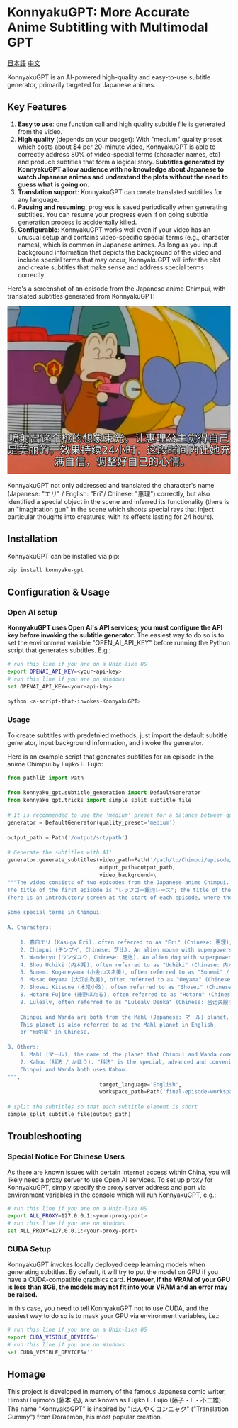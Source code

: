 # KonnyakuGPT: More Accurate Anime Subtitling with Multimodal GPT

[日本語](README_translations/ja.md) [中文](README_translations/zh.md)

KonnyakuGPT is an AI-powered high-quality and easy-to-use subtitle generator,
primarily targeted for Japanese animes.

## Key Features

1. **Easy to use**: one function call and high quality subtitle file is generated from the video.
2. **High quality** (depends on your budget): With "medium" quality preset which costs about $4 per 20-minute video,
   KonnyakuGPT is able to correctly address 80% of video-special terms (character names, etc) and produce subtitles that form a logical story.
   **Subtitles generated by KonnyakuGPT allow audience with no knowledge about Japanese to watch Japanese animes and understand the plots without the need to guess what is going on.**
3. **Translation support**: KonnyakuGPT can create translated subtitles for any language.
4. **Pausing and resuming**: progress is saved periodically when generating subtitles.
   You can resume your progress even if on going subtitle generation process is accidentally killed.
5. **Configurable**: KonnyakuGPT works well even if your video has an unusual setup and contains video-specific special terms (e.g., character names), which is common in Japanese animes.
   As long as you input background information that depicts the background of the video and include special terms that may occur, KonnyakuGPT will infer the plot and create subtitles that make sense and address special terms correctly.

Here's a screenshot of an episode from the Japanese anime Chimpui, with translated subtitles generated from KonnyakuGPT:

![example](res/example.png)

KonnyakuGPT not only addressed and translated the character's name (Japanese: "エリ" / English: "Eri"/ Chinese: "惠理") correctly, but also identified a special object in the scene and inferred its functionality (there is an "imagination gun" in the scene which shoots special rays that inject particular thoughts into creatures, with its effects lasting for 24 hours).

## Installation

KonnyakuGPT can be installed via pip:

```bash
pip install konnyaku-gpt
```

## Configuration & Usage

### Open AI setup

**KonnyakuGPT uses Open AI's API services; you must configure the API key before invoking the subtitle generator.**
The easiest way to do so is to set the environment variable "OPEN_AI_API_KEY" before running the Python script that generates subtitles.
E.g.:

```bash
# run this line if you are on a Unix-like OS
export OPENAI_API_KEY=<your-api-key>
# run this line if you are on Windows
set OPENAI_API_KEY=<your-api-key>

python <a-script-that-invokes-KonnyakuGPT>
```

### Usage

To create subtitles with predefnied methods, just import the default subtitle generator,
input background information, and invoke the generator.

Here is an example script that generates subtitles for an episode in the anime Chimpui by Fujiko F. Fujio:

```Python
from pathlib import Path

from konnyaku_gpt.subtitle_generation import DefaultGenerator
from konnyaku_gpt.tricks import simple_split_subtitle_file

# It is recommended to use the 'medium' preset for a balance between quality and cost
generator = DefaultGenerator(quality_preset='medium')

output_path = Path('/output/srt/path')

# Generate the subtitles with AI!
generator.generate_subtitles(video_path=Path('/path/to/Chimpui/episode/mp4'),
                             output_path=output_path,
                             video_background=\
"""The video consists of two episodes from the Japanese anime Chimpui.
The title of the first episode is "レッツゴー銀河レース"; the title of the second episode is "はじめまして、ルルロフです".
There is an introductory screen at the start of each episode, where the title of that episode is shouted out.

Some special terms in Chimpui:

A. Characters:

    1. 春日エリ (Kasuga Eri), often referred to as "Eri" (Chinese: 惠理), "Eri-chan", "Eri-sama" (Chinese: 惠理大人) and "Kasuga" (Chinese: 春日). She is a boyish girl. She has a crush on her classmate Uchiki and does not want to marry the prince from the Mahl planet at all.
    2. Chimpui (チンプイ, Chinese: 芝比). An alien mouse with superpowers.
    3. Wanderyu (ワンダユウ, Chinese: 旺达). An alien dog with superpowers.
    4. Shou Uchiki (内木翔), often referred to as "Uchiki" (Chinese: 内木). A top student. Eri has a crush on him.
    5. Sunemi Koganeyama (小金山スネ美), often referred to as "Sunemi" / "Sunemi-chan" / "Sunemi-san" (Chinese: 诗奈美). A rich girl who likes to brag about things, especially her family's wealth.
    6. Masao Oeyama (大江山政男), often referred to as "Oeyama" (Chinese: 大江山). A strong 6-grader who sometimes bullies his classmates, especially Uchiki.
    7. Shosei Kitsune (木常小政), often referred to as "Shosei" (Chinese: 小政) or "Kitsune" (Chinese: 木常). Oeyama's sidekick.
    8. Hotaru Fujino (藤野ほたる), often referred to as "Hotaru" (Chinese: 小莹). A girlish girl who often dreams about girlish, unrealistic things, like a handsome prince coming to marry her.
    9. Lulealv, often referred to as "Lulealv Denka" (Chinese: 吕诺夫殿下) or simply "Denka" (殿下). The prince of the Mahl planet who wishes to marry Eri. However, Eri doesn't want to marry him at all.

    Chinpui and Wanda are both from the Mahl (Japanese: マール) planet.
    This planet is also referred to as the Mahl planet in English,
    or "玛尔星" in Chinese.

B. Others:
    1. Mahl (マール), the name of the planet that Chinpui and Wanda come from.
    2. Kahou (科法 / かほう). "科法" is the special, advanced and convenient-to-use technologies from the Mahl planet.
    Chinpui and Wanda both uses Kahou.
""",
                             target_language='English',
                             workspace_path=Path('final-episode-workspace'))

# split the subtitles so that each subtitle element is short
simple_split_subtitle_file(output_path)

```

## Troubleshooting

### Special Notice For Chinese Users

As there are known issues with certain internet access within China,
you will likely need a proxy server to use Open AI services.
To set up proxy for KonnyakuGPT, simply specify the proxy server address and port via environment variables in the console which will run KonnyakuGPT, e.g.:

```bash
# run this line if you are on a Unix-like OS
export ALL_PROXY=127.0.0.1:<your-proxy-port>
# run this line if you are on Windows
set ALL_PROXY=127.0.0.1:<your-proxy-port>
```

### CUDA Setup

KonnyakuGPT invokes locally deployed deep learning models when generating subtitles.
By default, it will try to put the model on GPU if you have a CUDA-compatible graphics card.
**However, if the VRAM of your GPU is less than 8GB,
the models may not fit into your VRAM and an error may be raised.**

In this case, you need to tell KonnyakuGPT not to use CUDA,
and the easiest way to do so is to mask your GPU via environment variables, i.e.:

```bash
# run this line if you are on a Unix-like OS
export CUDA_VISIBLE_DEVICES=''
# run this line if you are on Windows
set CUDA_VISIBLE_DEVICES=''
```

## Homage

This project is developed in memory of the famous Japanese comic writer, Hiroshi Fujimoto (藤本 弘), also known as Fujiko F. Fujio (藤子・F・不二雄).
The name "KonnyakoGPT" is inspired by "ほんやくコンニャク" ("Translation Gummy") from Doraemon, his most popular creation.
